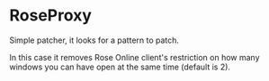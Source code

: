 # RoseProxy

Simple patcher, it looks for a pattern to patch.

In this case it removes Rose Online client's restriction on how many windows you can have open at the same time (default is 2).
